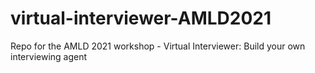 # virtual-interviewer-AMLD2021
Repo for the AMLD 2021 workshop - Virtual Interviewer: Build your own interviewing agent
